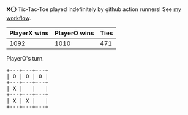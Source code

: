 :x::o: Tic-Tac-Toe played indefinitely by github action runners! See [my workflow](.github/workflows/play.yaml).

|PlayerX wins|PlayerO wins|Ties|
|-|-|-|
|1092|1010|471|

PlayerO's turn.

<pre>
+---+---+---+
| O | O | O |
+---+---+---+
| X |   |   |
+---+---+---+
| X | X |   |
+---+---+---+
</pre>